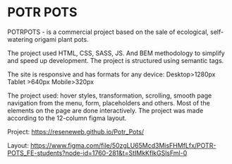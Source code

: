 # POTR POTS

POTRPOTS - is a commercial project based on the sale of ecological, self-watering origami plant pots.

The project used HTML, CSS, SASS, JS.
And BEM methodology to simplify and speed up development.
The project is structured using semantic tags.

The site is responsive and has formats for any device:
Desktop>1280px
Tablet >640px
Mobile>320px

The project used: hover styles, transformation, scrolling, smooth page navigation from the menu, form, placeholders and others.
Most of the elements on the page are done interactively.
The project was made according to the 12-column figma layout.

Project: https://reseneweb.github.io/Potr_Pots/

Layout: https://www.figma.com/file/50zgLU65Mcd3MisFHMfLfx/POTR-POTS_FE-students?node-id=1760-281&t=StIMkKflkGSlsFml-0
